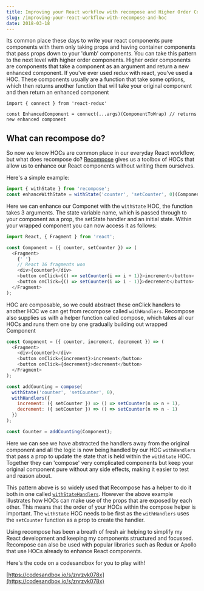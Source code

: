 ```yaml
---
title: Improving your React workflow with recompose and Higher Order Components
slug: /improving-your-react-workflow-with-recompose-and-hoc
date: 2018-03-18
---
```


Its common place these days to write your react components pure components with them only taking props and having container components that pass props down to your 'dumb' components. You can take this pattern to the next level with higher order components. Higher order components are components that take a component as an argument and return a new enhanced component. If you've ever used redux with react, you've used a HOC. These components usually are a function that take some options, which then returns another function that will take your original component and then return an enhanced component

```
import { connect } from 'react-redux'

const EnhancedComponent = connect(...args)(ComponentToWrap) // returns new enhanced component
```

## What can recompose do?

So now we know HOCs are common place in our everyday React workflow, but what does recompose do? [Recompose](https://github.com/acdlite/recompose) gives us a toolbox of HOCs that allow us to enhance our React components without writing them ourselves.

Here's a simple example:

```js
import { withState } from 'recompose';
const enhanceWithState = withState('counter', 'setCounter', 0)(Component);
```

Here we can enhance our Componet with the `withState` HOC, the function takes 3 arguments. The state variable name, which is passed through to your component as a prop, the setState handler and an initial state. Within your wrapped component you can now access it as follows:

```js
import React, { Fragment } from 'react';

const Component = ({ counter, setCounter }) => (
  <Fragment>
    {' '}
    // React 16 fragments woo
    <div>{counter}</div>
    <button onClick={() => setCounter(i => i + 1)}>increment</button>
    <button onClick={() => setCounter(i => i - 1)}>decrement</button>
  </Fragment>
);
```

HOC are composable, so we could abstract these onClick handlers to another HOC we can get from recompose called `withHandlers`. Recompose also supplies us with a helper function called compose, which takes all our HOCs and runs them one by one gradually building out wrapped Component

```js
const Component = ({ counter, increment, decrement }) => (
  <Fragment>
    <div>{counter}</div>
    <button onClick={increment}>increment</button>
    <button onClick={decrement}>decrement</button>
  </Fragment>
);

const addCounting = compose(
  withState('counter', 'setCounter', 0),
  withHandlers({
    increment: ({ setCounter }) => () => setCounter(n => n + 1),
    decrement: ({ setCounter }) => () => setCounter(n => n - 1)
  })
);

const Counter = addCounting(Component);
```

Here we can see we have abstracted the handlers away from the original component and all the logic is now being handled by our HOC `withHandlers` that pass a prop to update the state that is held within the `withState` HOC. Together they can 'compose' very complicated components but keep your original component pure without any side effects, making it easier to test and reason about.

This pattern above is so widely used that Recompose has a helper to do it both in one called [`withStateHandlers`](https://github.com/acdlite/recompose/blob/master/docs/API.md#withstatehandlers). However the above example illustrates how HOCs can make use of the props that are exposed by each other. This means that the order of your HOCs within the compose helper is important. The `withState` HOC needs to be first as the `withHandlers` uses the `setCounter` function as a prop to create the handler.

Using recompose has been a breath of fresh air helping to simplify my React development and keeping my components structured and focussed. Recompose can also be used with popular libraries such as Redux or Apollo that use HOCs already to enhance React components.

Here's the code on a codesandbox for you to play with!

[https://codesandbox.io/s/znrzvk078x](https://codesandbox.io/s/znrzvk078x)
